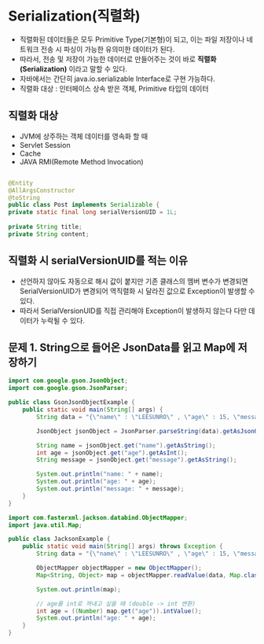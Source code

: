 # Serialization(직렬화)

- 직렬화된 데이터들은 모두 Primitive Type(기본형)이 되고, 이는 파일 저장이나 네트워크 전송 시 파싱이 가능한 유의미한 데이터가 된다.
- 따라서, 전송 및 저장이 가능한 데이터로 만들어주는 것이 바로 **직렬화(Serialization)** 이라고 말할 수 있다.
- 자바에서는 간단히 java.io.serializable Interface로 구현 가능하다.
- 직렬화 대상 : 인터페이스 상속 받은 객체, Primitive 타입의 데이터

## 직렬화 대상

- JVM에 상주하는 객체 데이터를 영속화 할 때
- Servlet Session
- Cache
- JAVA RMI(Remote Method Invocation)

```java

@Entity
@AllArgsConstructor
@toString
public class Post implements Serializable {
private static final long serialVersionUID = 1L;
    
private String title;
private String content;

```

## 직렬화 시 serialVersionUID를 적는 이유
- 선언하지 않아도 자동으로 해시 값이 붙지만 기존 클래스의 멤버 변수가 변경되면 SerialVersionUID가 변경되어 역직렬화 시 달라진 값으로 Exception이 발생할 수 있다.
- 따라서 SerialVersionUID를 직접 관리해야 Exception이 발생하지 않는다 다만 데이터가 누락될 수 있다.

## 문제 1. String으로 들어온 JsonData를 읽고 Map에 저장하기

```java
import com.google.gson.JsonObject;
import com.google.gson.JsonParser;

public class GsonJsonObjectExample {
    public static void main(String[] args) {
        String data = "{\"name\" : \"LEESUNRO\" , \"age\" : 15, \"message\" : \"hello\"}";

        JsonObject jsonObject = JsonParser.parseString(data).getAsJsonObject();

        String name = jsonObject.get("name").getAsString();
        int age = jsonObject.get("age").getAsInt();
        String message = jsonObject.get("message").getAsString();

        System.out.println("name: " + name);
        System.out.println("age: " + age);
        System.out.println("message: " + message);
    }
}
```


```java
import com.fasterxml.jackson.databind.ObjectMapper;
import java.util.Map;

public class JacksonExample {
    public static void main(String[] args) throws Exception {
        String data = "{\"name\" : \"LEESUNRO\" , \"age\" : 15, \"message\" : \"hello\"}";

        ObjectMapper objectMapper = new ObjectMapper();
        Map<String, Object> map = objectMapper.readValue(data, Map.class);

        System.out.println(map);

        // age를 int로 꺼내고 싶을 때 (double -> int 변환)
        int age = ((Number) map.get("age")).intValue();
        System.out.println("age: " + age);
    }
}
```

